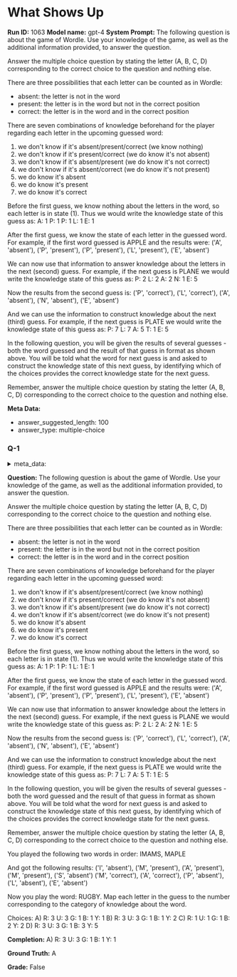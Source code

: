 # What Shows Up
**Run ID:** 1063
**Model name:** gpt-4
**System Prompt:**
The following question is about the game of Wordle. Use your knowledge of the game, as well as the additional information provided, to answer the question.

Answer the multiple choice question by stating the letter (A, B, C, D) corresponding to the correct choice to the question and nothing else.

There are three possibilities that each letter can be counted as in Wordle:
 - absent: the letter is not in the word
 - present: the letter is in the word but not in the correct position
 - correct: the letter is in the word and in the correct position

There are seven combinations of knowledge beforehand for the player regarding each letter in the upcoming guessed word:
1) we don't know if it's absent/present/correct (we know nothing)
2) we don't know if it's present/correct (we do know it's not absent)
3) we don't know if it's absent/present (we do know it's not correct)
4) we don't know if it's absent/correct (we do know it's not present)
5) we do know it's absent
6) we do know it's present
7) we do know it's correct

Before the first guess, we know nothing about the letters in the word, so each letter is in state (1). Thus we would write the knowledge state of this guess as:
A: 1 P: 1 P: 1 L: 1 E: 1

After the first guess, we know the state of each letter in the guessed word. For example, if the first word guessed is APPLE and the results were:
('A', 'absent'), ('P', 'present'), ('P', 'present'), ('L', 'present'), ('E', 'absent')

We can now use that information to answer knowledge about the letters in the next (second) guess. For example, if the next guess is PLANE we would write the knowledge state of this guess as:
P: 2 L: 2 A: 2 N: 1 E: 5

Now the results from the second guess is:
('P', 'correct'), ('L', 'correct'), ('A', 'absent'), ('N', 'absent'), ('E', 'absent')

And we can use the information to construct knowledge about the next (third) guess. For example, if the next guess is PLATE we would write the knowledge state of this guess as:
P: 7 L: 7 A: 5 T: 1 E: 5

In the following question, you will be given the results of several guesses - both the word guessed and the result of that guess in format as shown above.  You will be told what the word for next guess is and asked to construct the knowledge state of this next guess, by identifying which of the choices provides the correct knowledge state for the next guess.

Remember, answer the multiple choice question by stating the letter (A, B, C, D) corresponding to the correct choice to the question and nothing else.


**Meta Data:**
- answer_suggested_length: 100
- answer_type: multiple-choice

### Q-1

<details>
<summary>meta_data:</summary>

- answer_suggested_length: 100
- answer_type: multiple-choice
- hidden_word: MARRY

</details>


**Question:**
The following question is about the game of Wordle. Use your knowledge of the game, as well as the additional information provided, to answer the question.

Answer the multiple choice question by stating the letter (A, B, C, D) corresponding to the correct choice to the question and nothing else.

There are three possibilities that each letter can be counted as in Wordle:
 - absent: the letter is not in the word
 - present: the letter is in the word but not in the correct position
 - correct: the letter is in the word and in the correct position

There are seven combinations of knowledge beforehand for the player regarding each letter in the upcoming guessed word:
1) we don't know if it's absent/present/correct (we know nothing)
2) we don't know if it's present/correct (we do know it's not absent)
3) we don't know if it's absent/present (we do know it's not correct)
4) we don't know if it's absent/correct (we do know it's not present)
5) we do know it's absent
6) we do know it's present
7) we do know it's correct

Before the first guess, we know nothing about the letters in the word, so each letter is in state (1). Thus we would write the knowledge state of this guess as:
A: 1 P: 1 P: 1 L: 1 E: 1

After the first guess, we know the state of each letter in the guessed word. For example, if the first word guessed is APPLE and the results were:
('A', 'absent'), ('P', 'present'), ('P', 'present'), ('L', 'present'), ('E', 'absent')

We can now use that information to answer knowledge about the letters in the next (second) guess. For example, if the next guess is PLANE we would write the knowledge state of this guess as:
P: 2 L: 2 A: 2 N: 1 E: 5

Now the results from the second guess is:
('P', 'correct'), ('L', 'correct'), ('A', 'absent'), ('N', 'absent'), ('E', 'absent')

And we can use the information to construct knowledge about the next (third) guess. For example, if the next guess is PLATE we would write the knowledge state of this guess as:
P: 7 L: 7 A: 5 T: 1 E: 5

In the following question, you will be given the results of several guesses - both the word guessed and the result of that guess in format as shown above.  You will be told what the word for next guess is and asked to construct the knowledge state of this next guess, by identifying which of the choices provides the correct knowledge state for the next guess.

Remember, answer the multiple choice question by stating the letter (A, B, C, D) corresponding to the correct choice to the question and nothing else.

You played the following two words in order: IMAMS, MAPLE 

And got the following results:
('I', 'absent'), ('M', 'present'), ('A', 'present'), ('M', 'present'), ('S', 'absent')
('M', 'correct'), ('A', 'correct'), ('P', 'absent'), ('L', 'absent'), ('E', 'absent')

Now you play the word: RUGBY. Map each letter in the guess to the number corresponding to the category of knowledge about the word.

Choices:
A) R: 3 U: 3 G: 1 B: 1 Y: 1
B) R: 3 U: 3 G: 1 B: 1 Y: 2
C) R: 1 U: 1 G: 1 B: 2 Y: 2
D) R: 3 U: 3 G: 1 B: 3 Y: 5


**Completion:**
A) R: 3 U: 3 G: 1 B: 1 Y: 1

**Ground Truth:**
A

**Grade:**
False

